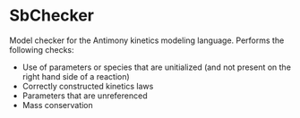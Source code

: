 # SbChecker
Model checker for the Antimony kinetics modeling language.
Performs the following checks:

- Use of parameters or species that are unitialized (and
not present on the right hand side of a reaction)
- Correctly constructed kinetics laws
- Parameters that are unreferenced
- Mass conservation

